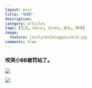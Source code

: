 ```yaml
---
layout: post
title: "咬BB"
description: 
category: articles
tags: [生活, Gavin, Seven, 成长, 微博]
image:
  feature: jocelynholdinggavinkid.jpg
comments: true
---
```


### 咬哭小BB被罚站了。 ###

![](http://i.imgur.com/JkAfIFK.jpg)

![](http://i.imgur.com/aNf5aHW.jpg)
